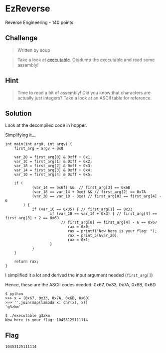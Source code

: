 # EzReverse
Reverse Engineering - 140 points

## Challenge 
> Written by soup

> Take a look at [executable](87ece32cf212ca63756402d7c103af5c1ca9fd8437247fd30dd27ad8c03fb802_executable). Objdump the executable and read some assembly!

## Hint
> Time to read a bit of assembly! Did you know that characters are actually just integers? Take a look at an ASCII table for reference.


## Solution

Look at the decompiled code in hopper.

Simplifying it...

	int main(int arg0, int argv) {
	    first_arg = argv + 0x8

        var_20 = first_arg[0] & 0xff + 0x1;
        var_1C = first_arg[1] & 0xff + 0x2;
        var_18 = first_arg[2] & 0xff + 0x3;
        var_14 = first_arg[3] & 0xff + 0x4;
        var_10 = first_arg[4] & 0xff + 0x5;

        if ( 
	        	(var_14 == 0x6f) &&  // first_arg[3] == 0x6B
	        	(var_18 == var_14 + 0xe) && // first_arg[2] == 0x7A
	        	(var_20 == var_10 - 0xa) // first_arg[0] == first_arg[4] - 6
        	) {
                if (var_1C == 0x35) { // first_arg[1] == 0x33
                        if (var_10 == var_14 + 0x3) { // first_arg[4] == first_arg[3] + 2 == 0x6D
                        	 // first_arg[0] == first_arg[4] - 6 == 0x67
                                rax = 0x0;
                                rax = printf("Now here is your flag: ");
                                rax = print_5(&var_20);
                                rax = 0x1;
                        }
                }
        }

	    return rax;
	}

I simplified it a lot and derived the input argument needed (`first_arg[]`)

Hence, these are the ASCII codes needed: 0x67, 0x33, 0x7A, 0x6B, 0x6D

	$ python
	>>> x = [0x67, 0x33, 0x7A, 0x6B, 0x6D]
	>>> ''.join(map(lambda x: chr(x), x))
	'g3zkm'

	$ ./executable g3zkm
	Now here is your flag: 10453125111114

## Flag
`10453125111114`
